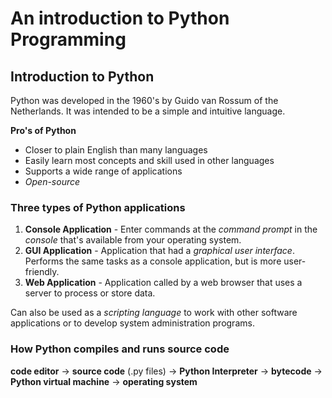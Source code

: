 # An introduction to Python Programming

## Introduction to Python

Python was developed in the 1960's by Guido van Rossum of the Netherlands. It was intended to be a
simple and intuitive language.

**Pro's of Python**
* Closer to plain English than many languages
* Easily learn most concepts and skill used in other languages
* Supports a wide range of applications
* *Open-source*

### Three types of Python applications

1. **Console Application** - Enter commands at the *command prompt* in the *console* that's
                             available from your operating system.
2. **GUI Application**     - Application that had a *graphical user interface*. Performs the same
                             tasks as a console application, but is more user-friendly.
3. **Web Application**     - Application called by a web browser that uses a server to process or
                             store data.

Can also be used as a *scripting language* to work with other software applications or to develop
system administration programs.

### How Python compiles and runs source code

**code editor** ->
**source code** (.py files) -> **Python Interpreter** -> **bytecode** -> **Python virtual machine** ->
**operating system**